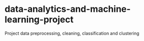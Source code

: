 # data-analytics-and-machine-learning-project
Project data preprocessing, cleaning, classification and clustering
